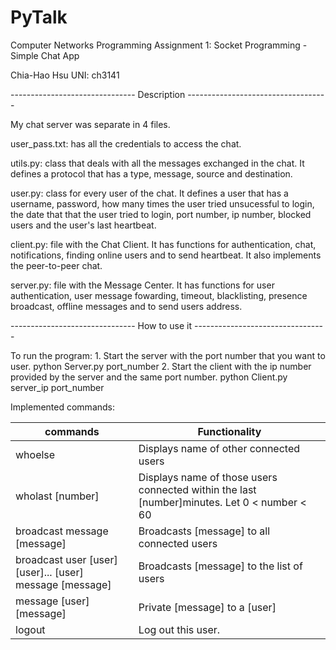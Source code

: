 # PyTalk
Computer Networks Programming Assignment 1: Socket Programming - Simple Chat App

Chia-Hao Hsu
UNI: ch3141

------------------------------- Description -----------------------------------

My chat server was separate in 4 files. 

user_pass.txt: has all the credentials to access the chat.

utils.py: class that deals with all the messages exchanged in the chat. 
             It defines a protocol that has a type, message, source and 
             destination.

user.py: class for every user of the chat.
         It defines a user that has a username, password, how many times the 
         user tried unsucessful to login, the date that that the user tried 
         to login, port number, ip number, blocked users and the user's last 
         heartbeat.

client.py: file with the Chat Client. It has functions for authentication, chat, 
           notifications, finding online users and to send heartbeat. It also 
           implements the peer-to-peer chat. 

server.py: file with the Message Center. It has functions for user authentication, 
           user message fowarding, timeout, blacklisting, presence broadcast, 
           offline messages and to send users address.

------------------------------- How to use it ---------------------------------

To run the program:
    1. Start the server with the port number that you want to user. 
        python Server.py port_number
    2. Start the client with the ip number provided by the server and the same 
       port number.
        python Client.py server_ip port_number

Implemented commands:

|commands                       |Functionality                                 |
|-------------------------------|----------------------------------------------|
|whoelse                        |Displays name of other connected users        |
|wholast [number]               |Displays name of those users connected within the last [number]minutes. Let 0 < number < 60|
|broadcast message [message]    |Broadcasts [message] to all connected users   |
|broadcast user [user] [user]... [user] message [message]|Broadcasts [message] to the list of users      |
|message [user] [message]       |Private [message] to a [user]                 |
|logout                         |Log out this user.                            |


